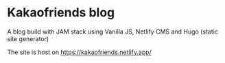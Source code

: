 # Kakaofriends blog

A blog build with JAM stack using Vanilla JS, Netlify CMS and Hugo (static site generator)

The site is host on https://kakaofriends.netlify.app/


